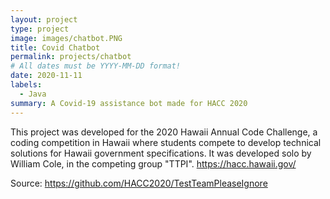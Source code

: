 ```yaml
---
layout: project
type: project
image: images/chatbot.PNG
title: Covid Chatbot
permalink: projects/chatbot
# All dates must be YYYY-MM-DD format!
date: 2020-11-11
labels:
  - Java
summary: A Covid-19 assistance bot made for HACC 2020
---
```




This project was developed for the 2020 Hawaii Annual Code Challenge, a coding competition in Hawaii where students compete to develop technical solutions for Hawaii government specifications. It was developed solo by William Cole, in the competing group "TTPI".
https://hacc.hawaii.gov/

Source: https://github.com/HACC2020/TestTeamPleaseIgnore

